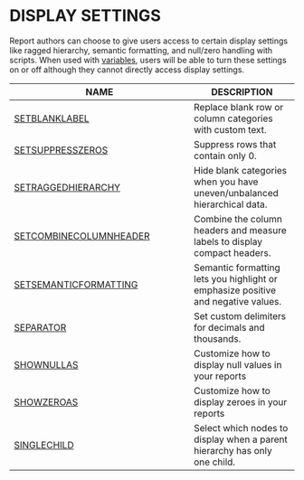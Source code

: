 # DISPLAY SETTINGS

Report authors can choose to give users access to certain display settings like ragged hierarchy, semantic formatting, and null/zero handling with scripts. When used with [variables](../../../working-with-inforiver/18.-variables/), users will be able to turn these settings on or off although they cannot directly access display settings.

<table><thead><tr><th width="302">NAME</th><th>DESCRIPTION</th></tr></thead><tbody><tr><td><a href="setblanklabel.md">SETBLANKLABEL</a></td><td>Replace blank row or column categories with custom text.</td></tr><tr><td><a href="setsuppresszeros.md">SETSUPPRESSZEROS</a></td><td>Suppress rows that contain only 0.</td></tr><tr><td><a href="setraggedhierarchy.md">SETRAGGEDHIERARCHY</a> </td><td>Hide blank categories when you have uneven/unbalanced hierarchical data.</td></tr><tr><td><a href="setcombinecolumnheader.md">SETCOMBINECOLUMNHEADER</a></td><td>Combine the column headers and measure labels to display compact headers.</td></tr><tr><td><a href="semanticformat.md">SETSEMANTICFORMATTING</a></td><td>Semantic formatting lets you highlight or emphasize positive and negative values.</td></tr><tr><td><a href="separator.md">SEPARATOR</a></td><td>Set custom delimiters for decimals and thousands.</td></tr><tr><td><a href="shownullas.md">SHOWNULLAS</a> </td><td>Customize how to display null values in your reports</td></tr><tr><td><a href="showzeroas.md">SHOWZEROAS</a></td><td>Customize how to display zeroes in your reports</td></tr><tr><td><a href="singlechild.md">SINGLECHILD</a></td><td>Select which nodes to display when a parent hierarchy has only one child. </td></tr></tbody></table>
